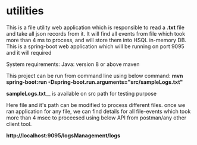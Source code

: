 # utilities

This is a file utility web application which is responsible to read a **.txt** file and take all json records from it. It will find all events from file which took more than 4 ms to process, and will store them into HSQL in-memory DB.
This is a spring-boot web application which will be running on port 9095 and it will required

System requirements:
Java: version 8 or above
maven

This project can be run from command line using below command:
**mvn spring-boot:run -Dspring-boot.run.arguments="src/sampleLogs.txt"**

**sampleLogs.txt**__ is available on src path for testing purpose

Here file and it's path can be modified to process different files.
once we ran application for any file, we can find details for all file-events which took more than 4 msec to proceesed using below API from postman/any other client tool.

**http://localhost:9095/logsManagement/logs**
